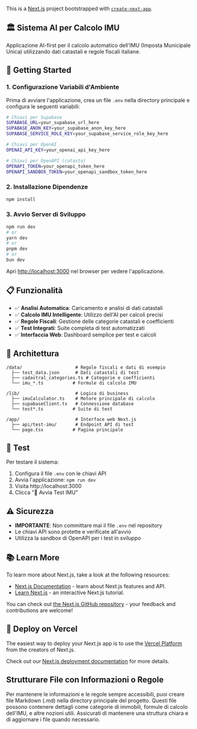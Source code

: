 This is a [Next.js](https://nextjs.org) project bootstrapped with [`create-next-app`](https://nextjs.org/docs/app/api-reference/cli/create-next-app).

## 🏛️ Sistema AI per Calcolo IMU

Applicazione AI-first per il calcolo automatico dell'IMU (Imposta Municipale Unica) utilizzando dati catastali e regole fiscali italiane.

## 🚀 Getting Started

### 1. Configurazione Variabili d'Ambiente

Prima di avviare l'applicazione, crea un file `.env` nella directory principale e configura le seguenti variabili:

```bash
# Chiavi per Supabase
SUPABASE_URL=your_supabase_url_here
SUPABASE_ANON_KEY=your_supabase_anon_key_here
SUPABASE_SERVICE_ROLE_KEY=your_supabase_service_role_key_here

# Chiavi per OpenAI
OPENAI_API_KEY=your_openai_api_key_here

# Chiavi per OpenAPI (catasto)
OPENAPI_TOKEN=your_openapi_token_here
OPENAPI_SANDBOX_TOKEN=your_openapi_sandbox_token_here
```

### 2. Installazione Dipendenze

```bash
npm install
```

### 3. Avvio Server di Sviluppo

```bash
npm run dev
# or
yarn dev
# or
pnpm dev
# or
bun dev
```

Apri [http://localhost:3000](http://localhost:3000) nel browser per vedere l'applicazione.

## 📋 Funzionalità

- ✅ **Analisi Automatica**: Caricamento e analisi di dati catastali
- ✅ **Calcolo IMU Intelligente**: Utilizzo dell'AI per calcoli precisi
- ✅ **Regole Fiscali**: Gestione delle categorie catastali e coefficienti
- ✅ **Test Integrati**: Suite completa di test automatizzati
- ✅ **Interfaccia Web**: Dashboard semplice per test e calcoli

## 🔧 Architettura

```
/data/                    # Regole fiscali e dati di esempio
  ├── test_data.json      # Dati catastali di test
  ├── cadastral_categories.ts # Categorie e coefficienti
  └── imu_*.ts           # Formule di calcolo IMU

/lib/                     # Logica di business
  ├── imuCalculator.ts    # Motore principale di calcolo
  ├── supabaseClient.ts   # Connessione database
  └── test*.ts           # Suite di test

/app/                     # Interface web Next.js
  ├── api/test-imu/       # Endpoint API di test
  └── page.tsx           # Pagina principale
```

## 🧪 Test

Per testare il sistema:

1. Configura il file `.env` con le chiavi API
2. Avvia l'applicazione: `npm run dev`
3. Visita http://localhost:3000
4. Clicca "🚀 Avvia Test IMU"

## ⚠️ Sicurezza

- **IMPORTANTE**: Non committare mai il file `.env` nel repository
- Le chiavi API sono protette e verificate all'avvio
- Utilizza la sandbox di OpenAPI per i test in sviluppo

## 📚 Learn More

To learn more about Next.js, take a look at the following resources:

- [Next.js Documentation](https://nextjs.org/docs) - learn about Next.js features and API.
- [Learn Next.js](https://nextjs.org/learn) - an interactive Next.js tutorial.

You can check out [the Next.js GitHub repository](https://github.com/vercel/next.js) - your feedback and contributions are welcome!

## 🚀 Deploy on Vercel

The easiest way to deploy your Next.js app is to use the [Vercel Platform](https://vercel.com/new?utm_medium=default-template&filter=next.js&utm_source=create-next-app&utm_campaign=create-next-app-readme) from the creators of Next.js.

Check out our [Next.js deployment documentation](https://nextjs.org/docs/app/building-your-application/deploying) for more details.

## Strutturare File con Informazioni o Regole

Per mantenere le informazioni e le regole sempre accessibili, puoi creare file Markdown (.md) nella directory principale del progetto. Questi file possono contenere dettagli come categorie di immobili, formule di calcolo dell'IMU, e altre nozioni utili. Assicurati di mantenere una struttura chiara e di aggiornare i file quando necessario.

